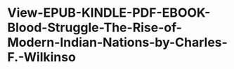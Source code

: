 # View-EPUB-KINDLE-PDF-EBOOK-Blood-Struggle-The-Rise-of-Modern-Indian-Nations-by-Charles-F.-Wilkinso